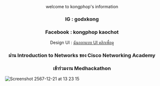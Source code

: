 <div align="center"> welcome to kongphop's information </div>
<div align="center">
    <h3>IG : godxkong </h3>
    <h3>Facebook : kongphop kaochot</h3>
</div>
<div align="center"> Design UI : <a href="https://www.apilarbland.com/" target="_blank">ฉันออกแบบ UI คลิกเพื่อดู</a></div>
<div align="center">
  <h3>ผ่าน Introduction to Networks ของ Cisco Networking Academy</h3>
  <h3>เข้าร่วมงาน Medhackathon</h3>
</div>

![Screenshot 2567-12-21 at 13 23 15](https://github.com/user-attachments/assets/1ea08766-38e8-4b20-b650-485802d1ab22)
